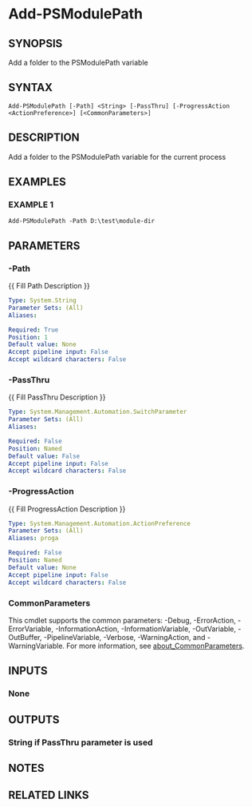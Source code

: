 ﻿---
external help file: WozTools-help.xml
Module Name: WozTools
online version: https://github.com/Woznet/WozTools/blob/main/docs/Add-PSModulePath.md
schema: 2.0.0
---

# Add-PSModulePath

## SYNOPSIS
Add a folder to the PSModulePath variable

## SYNTAX

```
Add-PSModulePath [-Path] <String> [-PassThru] [-ProgressAction <ActionPreference>] [<CommonParameters>]
```

## DESCRIPTION
Add a folder to the PSModulePath variable for the current process

## EXAMPLES

### EXAMPLE 1
```
Add-PSModulePath -Path D:\test\module-dir
```

## PARAMETERS

### -Path
{{ Fill Path Description }}

```yaml
Type: System.String
Parameter Sets: (All)
Aliases:

Required: True
Position: 1
Default value: None
Accept pipeline input: False
Accept wildcard characters: False
```

### -PassThru
{{ Fill PassThru Description }}

```yaml
Type: System.Management.Automation.SwitchParameter
Parameter Sets: (All)
Aliases:

Required: False
Position: Named
Default value: False
Accept pipeline input: False
Accept wildcard characters: False
```

### -ProgressAction
{{ Fill ProgressAction Description }}

```yaml
Type: System.Management.Automation.ActionPreference
Parameter Sets: (All)
Aliases: proga

Required: False
Position: Named
Default value: None
Accept pipeline input: False
Accept wildcard characters: False
```

### CommonParameters
This cmdlet supports the common parameters: -Debug, -ErrorAction, -ErrorVariable, -InformationAction, -InformationVariable, -OutVariable, -OutBuffer, -PipelineVariable, -Verbose, -WarningAction, and -WarningVariable. For more information, see [about_CommonParameters](http://go.microsoft.com/fwlink/?LinkID=113216).

## INPUTS

### None
## OUTPUTS

### String if PassThru parameter is used
## NOTES

## RELATED LINKS
